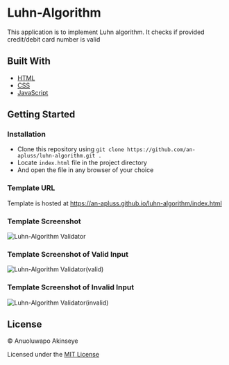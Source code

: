 # Luhn-Algorithm
This application is to implement Luhn algorithm. It checks if provided credit/debit card number is valid

## Built With

<ul>
<li><a href="https://developer.mozilla.org/kab/docs/Web/HTML">HTML</a></li>
<li><a href="https://developer.mozilla.org/en-US/docs/Web/CSS">CSS</a></li>
<li><a href="https://developer.mozilla.org/bm/docs/Web/JavaScript">JavaScript</a></li>
</ul>

## Getting Started

### Installation

- Clone this repository using `git clone https://github.com/an-apluss/luhn-algorithm.git .`
- Locate `index.html` file in the project directory
- And open the file in any browser of your choice


### Template URL
Template is hosted at https://an-apluss.github.io/luhn-algorithm/index.html

### Template Screenshot
![Luhn-Algorithm Validator](https://i.imgur.com/7vqeL0I.png)

### Template Screenshot of Valid Input
![Luhn-Algorithm Validator(valid)](https://i.imgur.com/nLLIkvV.png)

### Template Screenshot of Invalid Input
![Luhn-Algorithm Validator(invalid)](https://i.imgur.com/xVjhwZr.png)

## License

&copy; Anuoluwapo Akinseye

Licensed under the [MIT License](https://github.com/an-apluss/luhn-algorithm/blob/develop/LICENSE)